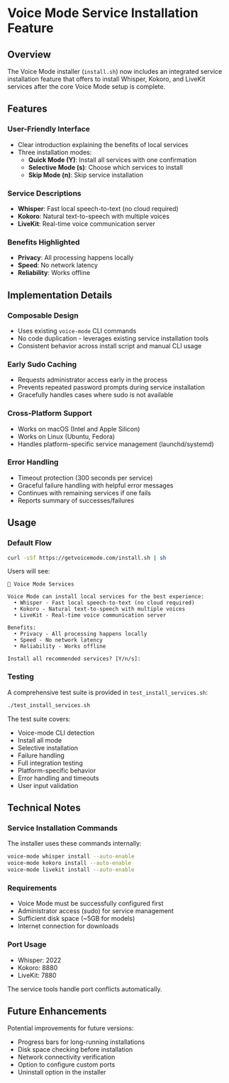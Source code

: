 # Voice Mode Service Installation Feature

## Overview

The Voice Mode installer (`install.sh`) now includes an integrated service installation feature that offers to install Whisper, Kokoro, and LiveKit services after the core Voice Mode setup is complete.

## Features

### User-Friendly Interface
- Clear introduction explaining the benefits of local services
- Three installation modes:
  - **Quick Mode (Y)**: Install all services with one confirmation
  - **Selective Mode (s)**: Choose which services to install
  - **Skip Mode (n)**: Skip service installation

### Service Descriptions
- **Whisper**: Fast local speech-to-text (no cloud required)
- **Kokoro**: Natural text-to-speech with multiple voices
- **LiveKit**: Real-time voice communication server

### Benefits Highlighted
- **Privacy**: All processing happens locally
- **Speed**: No network latency
- **Reliability**: Works offline

## Implementation Details

### Composable Design
- Uses existing `voice-mode` CLI commands
- No code duplication - leverages existing service installation tools
- Consistent behavior across install script and manual CLI usage

### Early Sudo Caching
- Requests administrator access early in the process
- Prevents repeated password prompts during service installation
- Gracefully handles cases where sudo is not available

### Cross-Platform Support
- Works on macOS (Intel and Apple Silicon)
- Works on Linux (Ubuntu, Fedora)
- Handles platform-specific service management (launchd/systemd)

### Error Handling
- Timeout protection (300 seconds per service)
- Graceful failure handling with helpful error messages
- Continues with remaining services if one fails
- Reports summary of successes/failures

## Usage

### Default Flow
```bash
curl -sSf https://getvoicemode.com/install.sh | sh
```

Users will see:
```
🎤 Voice Mode Services

Voice Mode can install local services for the best experience:
  • Whisper - Fast local speech-to-text (no cloud required)
  • Kokoro - Natural text-to-speech with multiple voices
  • LiveKit - Real-time voice communication server

Benefits:
  • Privacy - All processing happens locally
  • Speed - No network latency
  • Reliability - Works offline

Install all recommended services? [Y/n/s]: 
```

### Testing

A comprehensive test suite is provided in `test_install_services.sh`:
```bash
./test_install_services.sh
```

The test suite covers:
- Voice-mode CLI detection
- Install all mode
- Selective installation
- Failure handling
- Full integration testing
- Platform-specific behavior
- Error handling and timeouts
- User input validation

## Technical Notes

### Service Installation Commands
The installer uses these commands internally:
```bash
voice-mode whisper install --auto-enable
voice-mode kokoro install --auto-enable
voice-mode livekit install --auto-enable
```

### Requirements
- Voice Mode must be successfully configured first
- Administrator access (sudo) for service management
- Sufficient disk space (~5GB for models)
- Internet connection for downloads

### Port Usage
- Whisper: 2022
- Kokoro: 8880
- LiveKit: 7880

The service tools handle port conflicts automatically.

## Future Enhancements

Potential improvements for future versions:
- Progress bars for long-running installations
- Disk space checking before installation
- Network connectivity verification
- Option to configure custom ports
- Uninstall option in the installer
